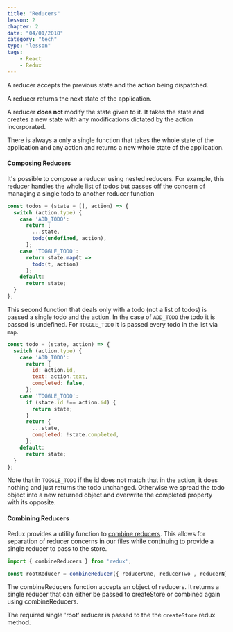 ```yaml
---
title: "Reducers"
lesson: 2
chapter: 2
date: "04/01/2018"
category: "tech"
type: "lesson"
tags:
    - React
    - Redux
---
```


A reducer accepts the previous state and the action being dispatched.

A reducer returns the next state of the application.

A reducer **does not** modify the state given to it. It takes the state and creates a new state with any modifications dictated by the action incorporated.

There is always a only a single function that takes the whole state of the application and any action and returns a new whole state of the application.

#### Composing Reducers
It's possible to compose a reducer using nested reducers. For example, this reducer handles the whole list of todos but passes off the concern of managing a single todo to another reducer function

```javascript
const todos = (state = [], action) => {
  switch (action.type) {
    case 'ADD_TODO':
      return [
        ...state,
        todo(undefined, action),
      ];
    case 'TOGGLE_TODO':
      return state.map(t =>
        todo(t, action)
      );
    default:
      return state;
  }
};
```
This second function that deals only with a todo (not a list of todos) is passed a single todo and the action. In the case of `ADD_TODO` the todo it is passed is undefined. For `TOGGLE_TODO` it is passed every todo in the list via `map`.
```javascript
const todo = (state, action) => {
  switch (action.type) {
    case 'ADD_TODO':
      return {
        id: action.id,
        text: action.text,
        completed: false,
      };
    case 'TOGGLE_TODO':
      if (state.id !== action.id) {
        return state;
      }
      return {
        ...state,
        completed: !state.completed,
      };
    default:
      return state;
  }
};
```
Note that in `TOGGLE_TODO` if the id does not match that in the action, it does nothing and just returns the todo unchanged. Otherwise we spread the todo object into a new returned object and overwrite the completed property with its opposite.

#### Combining Reducers

Redux provides a utility function to [combine reducers](https://redux.js.org/docs/api/combineReducers.html). This allows for separation of reducer concerns in our files while continuing to provide a single reducer to pass to the store.

```javascript
import { combineReducers } from 'redux';

const rootReducer = combineReducer({ reducerOne, reducerTwo , reducerN})
```
The combineReducers function accepts an object of reducers. It returns a single reducer that can either be passed to createStore or combined again using combineReducers.

The required single 'root' reducer is passed to the the `createStore` redux method. 
